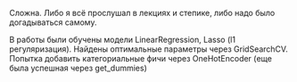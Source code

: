 Сложна. Либо я всё прослушал в лекциях и степике, либо надо было догадываться самому.

В работы были обучены модели LinearRegression, Lasso (l1 регуляризация).
Найдены оптимальные параметры через GridSearchCV. Попытка добавить категориальные фичи через OneHotEncoder (еще была успешная через get_dummies)